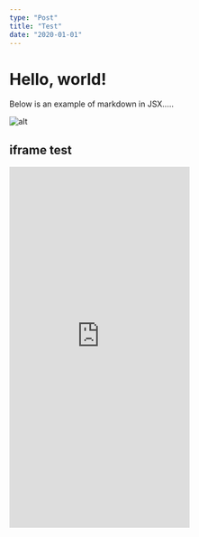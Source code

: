 ```yaml
---
type: "Post"
title: "Test"
date: "2020-01-01"
---
```


# Hello, world!

Below is an example of markdown in JSX.....

![alt](https://avatars.githubusercontent.com/u/4167843?v=4)

## iframe test

<iframe
  src="https://subdivide-bottomsheet-prototype.vercel.app"
  width="320"
  height="640"
  frameborder="0"
></iframe>
